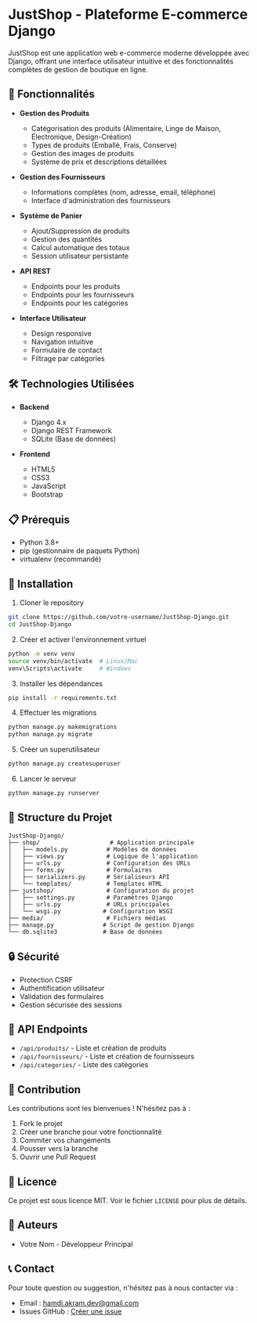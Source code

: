 # JustShop - Plateforme E-commerce Django

JustShop est une application web e-commerce moderne développée avec Django, offrant une interface utilisateur intuitive et des fonctionnalités complètes de gestion de boutique en ligne.

## 🌟 Fonctionnalités

- **Gestion des Produits**
  - Catégorisation des produits (Alimentaire, Linge de Maison, Électronique, Design-Création)
  - Types de produits (Emballé, Frais, Conserve)
  - Gestion des images de produits
  - Système de prix et descriptions détaillées

- **Gestion des Fournisseurs**
  - Informations complètes (nom, adresse, email, téléphone)
  - Interface d'administration des fournisseurs

- **Système de Panier**
  - Ajout/Suppression de produits
  - Gestion des quantités
  - Calcul automatique des totaux
  - Session utilisateur persistante

- **API REST**
  - Endpoints pour les produits
  - Endpoints pour les fournisseurs
  - Endpoints pour les catégories

- **Interface Utilisateur**
  - Design responsive
  - Navigation intuitive
  - Formulaire de contact
  - Filtrage par catégories

## 🛠️ Technologies Utilisées

- **Backend**
  - Django 4.x
  - Django REST Framework
  - SQLite (Base de données)

- **Frontend**
  - HTML5
  - CSS3
  - JavaScript
  - Bootstrap

## 📋 Prérequis

- Python 3.8+
- pip (gestionnaire de paquets Python)
- virtualenv (recommandé)

## 🚀 Installation

1. Cloner le repository
```bash
git clone https://github.com/votre-username/JustShop-Django.git
cd JustShop-Django
```

2. Créer et activer l'environnement virtuel
```bash
python -m venv venv
source venv/bin/activate  # Linux/Mac
venv\Scripts\activate     # Windows
```

3. Installer les dépendances
```bash
pip install -r requirements.txt
```

4. Effectuer les migrations
```bash
python manage.py makemigrations
python manage.py migrate
```

5. Créer un superutilisateur
```bash
python manage.py createsuperuser
```

6. Lancer le serveur
```bash
python manage.py runserver
```

## 📁 Structure du Projet

```
JustShop-Django/
├── shop/                    # Application principale
│   ├── models.py           # Modèles de données
│   ├── views.py            # Logique de l'application
│   ├── urls.py             # Configuration des URLs
│   ├── forms.py            # Formulaires
│   ├── serializers.py      # Sérialiseurs API
│   └── templates/          # Templates HTML
├── justshop/               # Configuration du projet
│   ├── settings.py         # Paramètres Django
│   ├── urls.py             # URLs principales
│   └── wsgi.py            # Configuration WSGI
├── media/                  # Fichiers médias
├── manage.py              # Script de gestion Django
└── db.sqlite3             # Base de données
```

## 🔒 Sécurité

- Protection CSRF
- Authentification utilisateur
- Validation des formulaires
- Gestion sécurisée des sessions

## 📝 API Endpoints

- `/api/produits/` - Liste et création de produits
- `/api/fournisseurs/` - Liste et création de fournisseurs
- `/api/categories/` - Liste des catégories

## 🤝 Contribution

Les contributions sont les bienvenues ! N'hésitez pas à :

1. Fork le projet
2. Créer une branche pour votre fonctionnalité
3. Commiter vos changements
4. Pousser vers la branche
5. Ouvrir une Pull Request

## 📄 Licence

Ce projet est sous licence MIT. Voir le fichier `LICENSE` pour plus de détails.

## 👥 Auteurs

- Votre Nom - Développeur Principal

## 📞 Contact

Pour toute question ou suggestion, n'hésitez pas à nous contacter via :
- Email : hamdi.akram.dev@gmail.com
- Issues GitHub : [Créer une issue](https://github.com/A-Hamdi1/JustShop-Django/issues) 
